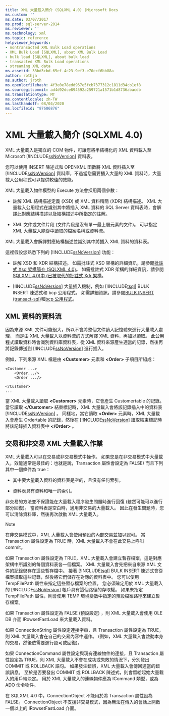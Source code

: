 ```yaml
---
title: XML 大量載入簡介 (SQLXML 4.0) |Microsoft Docs
ms.custom: ''
ms.date: 03/07/2017
ms.prod: sql-server-2014
ms.reviewer: ''
ms.technology: xml
ms.topic: reference
helpviewer_keywords:
- nontransacted XML Bulk Load operations
- XML Bulk Load [SQLXML], about XML Bulk Load
- bulk load [SQLXML], about bulk load
- transacted XML Bulk Load operations
- streaming XML data
ms.assetid: 38bd3cbd-65ef-4c23-9ef3-e70ecf6bb88a
author: rothja
ms.author: jroth
ms.openlocfilehash: 4f3e0e78edd967e5fcb7377312c1811d34cb1ef8
ms.sourcegitcommit: ad4d92dce894592a259721a1571b1d8736abacdb
ms.translationtype: MT
ms.contentlocale: zh-TW
ms.lasthandoff: 08/04/2020
ms.locfileid: "87686876"
---
```

# <a name="introduction-to-xml-bulk-load-sqlxml-40"></a>XML 大量載入簡介 (SQLXML 4.0) 
  XML 大量載入是獨立的 COM 物件，可讓您將半結構化的 XML 資料載入至 Microsoft [!INCLUDE[ssNoVersion](../../../includes/ssnoversion-md.md)] 資料表。  
  
 您可以使用 INSERT 陳述式和 OPENXML 函數將 XML 資料插入至 [!INCLUDE[ssNoVersion](../../../includes/ssnoversion-md.md)] 資料庫，不過當您需要插入大量的 XML 資料時，大量載入公用程式可以提供較佳的效能。  
  
 XML 大量載入物件模型的 Execute 方法會採用兩個參數：  
  
-   註解 XML 結構描述定義 (XSD) 或 XML 資料精簡 (XDR) 結構描述。 XML 大量載入公用程式在識別其中將插入 XML 資料的 SQL Server 資料表時，會解譯此對應結構描述以及結構描述中所指定的註解。  
  
-   XML 文件或文件片段 (文件片段是沒有單一最上層元素的文件)。 可以指定 XML 大量載入能從中讀取的檔案名稱或資料流。  
  
 XML 大量載入會解譯對應結構描述並識別其中將插入 XML 資料的資料表。  
  
 這裡假設您熟悉下列的 [!INCLUDE[ssNoVersion](../../../includes/ssnoversion-md.md)] 功能：  
  
-   註解 XSD 和 XDR 結構描述。 如需批註式 XSD 架構的詳細資訊，請參閱[批註式 Xsd 架構簡介 &#40;SQLXML 4.0&#41;](../../sqlxml/annotated-xsd-schemas/introduction-to-annotated-xsd-schemas-sqlxml-4-0.md)。 如需批註式 XDR 架構的詳細資訊，請參閱[SQLXML 4.0&#41;中 &#40;已被取代的批註式 Xdr 架構](../../sqlxml/annotated-xsd-schemas/annotated-xdr-schemas-deprecated-in-sqlxml-4-0.md)。  
  
-   [!INCLUDE[ssNoVersion](../../../includes/ssnoversion-md.md)] 大量插入機制，例如 [!INCLUDE[tsql](../../../includes/tsql-md.md)] BULK INSERT 陳述式和 bcp 公用程式。 如需詳細資訊，請參閱[BULK INSERT &#40;transact-sql&#41;](/sql/t-sql/statements/bulk-insert-transact-sql)和[bcp 公用程式](../../../tools/bcp-utility.md)。  
  
## <a name="streaming-of-xml-data"></a>XML 資料的資料流  
 因為來源 XML 文件可能很大，所以不會將整個文件讀入記憶體來進行大量載入處理， 而是由 XML 大量載入以資料流的方式解譯 XML 資料，再加以讀取。 此公用程式讀取資料時會識別資料庫資料表，從 XML 資料來源產生適當的記錄，然後再將記錄傳送到 [!INCLUDE[ssNoVersion](../../../includes/ssnoversion-md.md)] 進行插入。  
  
 例如，下列來源 XML 檔是由 **\<Customer>** 元素和 **\<Order>** 子項目所組成：  
  
```  
<Customer ...>  
    <Order.../>  
    <Order .../>  
     ...  
</Customer>  
...  
```  
  
 當 XML 大量載入讀取 **\<Customer>** 元素時，它會產生 Customertable 的記錄。 當它讀取 **\</Customer>** 結束標記時，XML 大量載入會將該記錄插入中的資料表 [!INCLUDE[ssNoVersion](../../../includes/ssnoversion-md.md)] 。 同樣地，當它讀取 **\<Order>** 元素時，XML 大量載入會產生 Ordertable 的記錄，然後在 [!INCLUDE[ssNoVersion](../../../includes/ssnoversion-md.md)] 讀取結束標記時將該記錄插入資料表中 **\</Order>** 。  
  
## <a name="transacted-and-nontransacted-xml-bulk-load-operations"></a>交易和非交易 XML 大量載入作業  
 XML 大量載入可以在交易或非交易模式中操作。 如果您是在非交易模式中大量載入，效能通常是最佳的：也就是說，Transaction 屬性會設定為 FALSE) 而且下列其中一個條件為 true：  
  
-   其中要大量載入資料的資料表是空的，且沒有任何索引。  
  
-   資料表具有資料和唯一的索引。  
  
 非交易的方法並不保證能在大量載入程序發生問題時進行回復 (雖然可能可以進行部分回復)。 當資料表是空白時，適用非交易的大量載入。 因此在發生問題時，您可以清除資料庫，然後再次啟動 XML 大量載入。  
  
> [!NOTE]  
>  在非交易模式中，XML 大量載入會使用預設的內部交易並加以認可。 當 Transaction 屬性設定為 TRUE 時，XML 大量載入不會在此交易上呼叫 commit。  
  
 如果 Transaction 屬性設定為 TRUE，XML 大量載入會建立暫存檔案，這是對應架構中所識別的每個資料表各一個檔案。 XML 大量載入會先把來自來源 XML 文件的記錄儲存在這些暫存檔中。 接著 [!INCLUDE[tsql](../../../includes/tsql-md.md)] BULK INSERT 陳述式會從檔案擷取這些記錄，然後將它們儲存在對應的資料表中。 您可以使用 TempFilePath 屬性來指定這些暫存檔案的位置。 您必須確定用於 XML 大量載入的 [!INCLUDE[ssNoVersion](../../../includes/ssnoversion-md.md)] 帳戶具有這個路徑的存取權。 如果未指定 TempFilePath 屬性，則會使用 TEMP 環境變數中指定的預設檔案路徑來建立暫存檔案。  
  
 如果 Transaction 屬性設定為 FALSE (預設設定) ，則 XML 大量載入會使用 OLE DB 介面 IRowsetFastLoad 來大量載入資料。  
  
 如果 ConnectionString 屬性設定連接字串，且 Transaction 屬性設定為 TRUE，則 XML 大量載入會在自己的交易內容中運作。 (例如，XML 大量載入會啟動本身的交易，然後依需要進行認可或回復)。  
  
 如果 ConnectionCommand 屬性設定與現有連線物件的連接，且 Transaction 屬性設定為 TRUE，則 XML 大量載入不會在成功或失敗的情況下，分別發出 COMMIT 或 ROLLBACK 語句。 如果發生錯誤，XML 大量載入會傳回適當的錯誤訊息。 至於是否要發出 COMMIT 或 ROLLBACK 陳述式，則會留給起始大量載入的用戶端決定。 用於 XML 大量載入的連線物件應為 ICommand 類型，或為 ADO 命令物件。  
  
 在 SQLXML 4.0 中，ConnectionObject 不能用於將 Transaction 屬性設為 FALSE。 ConnectionObject 不支援非交易模式，因為無法在傳入的會話上開啟一個以上的 IRowsetFastLoad 介面。  
  
  
